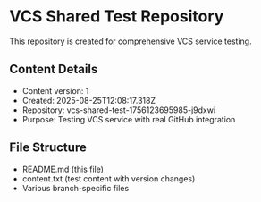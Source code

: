# VCS Shared Test Repository

This repository is created for comprehensive VCS service testing.

## Content Details
- Content version: 1
- Created: 2025-08-25T12:08:17.318Z
- Repository: vcs-shared-test-1756123695985-j9dxwi
- Purpose: Testing VCS service with real GitHub integration

## File Structure
- README.md (this file)
- content.txt (test content with version changes)
- Various branch-specific files
